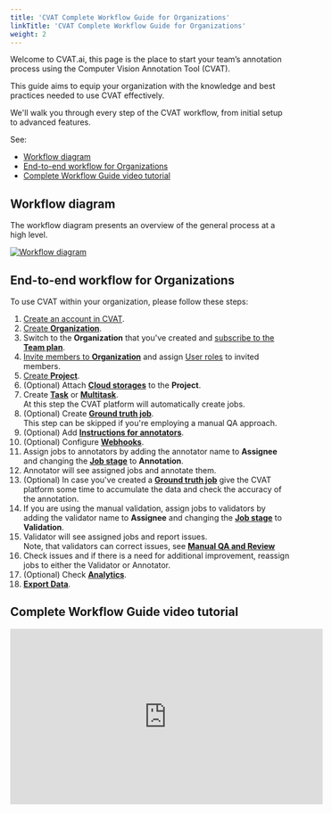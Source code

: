 ```yaml
---
title: 'CVAT Complete Workflow Guide for Organizations'
linkTitle: 'CVAT Complete Workflow Guide for Organizations'
weight: 2
---
```


Welcome to CVAT.ai, this page is the place to start your team’s
annotation process using the Computer Vision Annotation Tool (CVAT).

This guide aims to equip your organization with the knowledge
and best practices needed to use CVAT effectively.

We'll walk you through every step of the CVAT workflow,
from initial setup to advanced features.

See:

- [Workflow diagram](#workflow-diagram)
- [End-to-end workflow for Organizations](#end-to-end-workflow-for-organizations)
- [Complete Workflow Guide video tutorial](#complete-workflow-guide-video-tutorial)

## Workflow diagram

The workflow diagram presents an overview of the general process at a high level.

[![Workflow diagram](/images/cvat-workflow-bpmn.png)](/images/cvat-workflow-bpmn.png)

## End-to-end workflow for Organizations

To use CVAT within your organization, please follow these steps:

1. [Create an account in CVAT](/docs/manual/basics/registration/).
2. [Create **Organization**](/docs/manual/advanced/organization/).
3. Switch to the **Organization** that you've
   created and [subscribe to the **Team plan**](/docs/enterprise/subscription-managment/#team-plan).
4. [Invite members to **Organization**](/docs/manual/advanced/organization/#invite-members-into-organization) and
   assign [User roles](/docs/manual/advanced/iam_user_roles/) to invited members.
5. [Create **Project**](/docs/manual/advanced/projects/).
6. (Optional) Attach [**Cloud storages**](/docs/manual/basics/attach-cloud-storage/) to the **Project**.
7. Create [**Task**](/docs/manual/basics/create_an_annotation_task/) or [
   **Multitask**](/docs/manual/basics/create-multi-tasks/).
   <br>At this step the CVAT platform will automatically create
   jobs.
8. (Optional) Create [**Ground truth job**](/docs/manual/advanced/analytics-and-monitoring/auto-qa/).
   <br>This step can be skipped if you're employing a manual QA approach.
9. (Optional) Add [**Instructions for annotators**](/docs/manual/advanced/specification/).
10. (Optional) Configure [**Webhooks**](/docs/administration/advanced/webhooks/).
11. Assign jobs to annotators by adding the annotator name to **Assignee** and
    changing the [**Job stage**](https://opencv.github.io/cvat/docs/manual/advanced/iam_user_roles/#job-stage)
    to **Annotation**.
12. Annotator will see assigned jobs and annotate them.
13. (Optional) In case you've created
    a [**Ground truth job**](/docs/manual/advanced/analytics-and-monitoring/auto-qa/)
    give the CVAT platform some time to accumulate the data and
    check the accuracy of the annotation.
14. If you are using the manual validation,
    assign jobs to validators by adding the validator name to **Assignee** and
    changing the [**Job stage**](https://opencv.github.io/cvat/docs/manual/advanced/iam_user_roles/#job-stage)
    to **Validation**.
15. Validator will see assigned jobs and report issues.
    <br>Note, that validators can correct issues,
    see [**Manual QA and Review**](/docs/manual/advanced/analytics-and-monitoring/manual-qa/)
16. Check issues and if there is a need for additional improvement, reassign jobs to
    either the Validator or Annotator.
17. (Optional) Check [**Analytics**](/docs/manual/advanced/analytics-and-monitoring/analytics-in-cloud/).
18. [**Export Data**](/docs/manual/advanced/formats/).

## Complete Workflow Guide video tutorial

<!--lint disable maximum-line-length-->

<iframe width="560" height="315" src="https://www.youtube.com/embed/uI2OEoR08ME?si=0OTHPwgxGx30Gax7" title="YouTube video player" frameborder="0" allow="accelerometer; autoplay; clipboard-write; encrypted-media; gyroscope; picture-in-picture; web-share" allowfullscreen></iframe>

<!--lint enable maximum-line-length-->